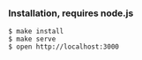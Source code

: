 
### Installation, requires node.js

```
$ make install
$ make serve
$ open http://localhost:3000
```
